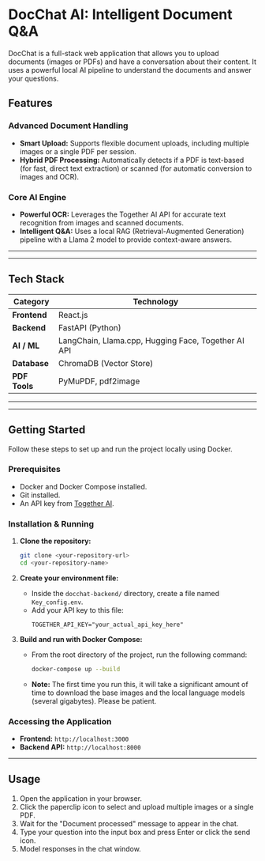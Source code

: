 # DocChat AI: Intelligent Document Q&A

DocChat is a full-stack web application that allows you to upload documents (images or PDFs) and have a conversation about their content. It uses a powerful local AI pipeline to understand the documents and answer your questions.

## Features

### **Advanced Document Handling**
* **Smart Upload:** Supports flexible document uploads, including multiple images or a single PDF per session.
* **Hybrid PDF Processing:** Automatically detects if a PDF is text-based (for fast, direct text extraction) or scanned (for automatic conversion to images and OCR).

### **Core AI Engine**
* **Powerful OCR:** Leverages the Together AI API for accurate text recognition from images and scanned documents.
* **Intelligent Q&A:** Uses a local RAG (Retrieval-Augmented Generation) pipeline with a Llama 2 model to provide context-aware answers.

---

---

## Tech Stack

| Category      | Technology                                             |
|---------------|--------------------------------------------------------|
| **Frontend** | React.js                         |
| **Backend** | FastAPI (Python)                                       |
| **AI / ML** | LangChain, Llama.cpp, Hugging Face, Together AI API    |
| **Database** | ChromaDB (Vector Store)                                |
| **PDF Tools** | PyMuPDF, pdf2image                                     |

---


---

## Getting Started

Follow these steps to set up and run the project locally using Docker.

### Prerequisites
* Docker and Docker Compose installed.
* Git installed.
* An API key from [Together AI](https://www.together.ai/).

### Installation & Running

1.  **Clone the repository:**
    ```bash
    git clone <your-repository-url>
    cd <your-repository-name>
    ```

2.  **Create your environment file:**
    * Inside the `docchat-backend/` directory, create a file named `Key_config.env`.
    * Add your API key to this file:
        ```
        TOGETHER_API_KEY="your_actual_api_key_here"
        ```

3.  **Build and run with Docker Compose:**
    * From the root directory of the project, run the following command:
        ```bash
        docker-compose up --build
        ```
    * **Note:** The first time you run this, it will take a significant amount of time to download the base images and the local language models (several gigabytes). Please be patient.

### Accessing the Application
-   **Frontend:** `http://localhost:3000`
-   **Backend API:** `http://localhost:8000`

---

## Usage

1.  Open the application in your browser.
2.  Click the paperclip icon to select and upload multiple images or a single PDF.
3.  Wait for the "Document processed" message to appear in the chat.
4.  Type your question into the input box and press Enter or click the send icon.
5.  Model responses in the chat window.
